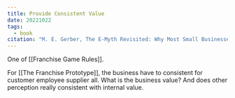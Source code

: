 ```yaml
---
title: Provide Consistent Value
date: 20221022
tags:
  - book
citation: "M. E. Gerber, The E-Myth Revisited: Why Most Small Businesses Don’t Work and What to Do About It. Harper Collins, 2009."
---
```

One of [[Franchise Game Rules]].

For [[The Franchise Prototype]], the business have to consistent for customer employee supplier all. What is the business value? And does other perception really consistent with internal value.